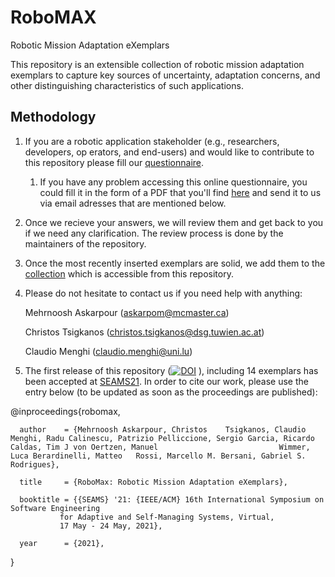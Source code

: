 # RoboMAX
Robotic Mission Adaptation eXemplars


This repository is an extensible collection of robotic mission adaptation exemplars to capture key sources of uncertainty, adaptation concerns, and other distinguishing characteristics of such applications.

## Methodology

1. If you are a robotic application stakeholder (e.g., researchers, developers, op erators, and end-users) and would like to contribute to this repository please fill our [questionnaire](https://docs.google.com/forms/d/1ylljnC4DaTZ4FDwylv3sQ29ihnQz49KYkTQElmEF7Sc/edit).

    1. If you have any problem accessing this online questionnaire, you could fill it in the form of a PDF that you'll find [here](https://github.com/Askarpour/RoboMAX/blob/main/Questionnaire.pdf) and send it to us via email adresses that are mentioned below.

2. Once we recieve your answers, we will review them and get back to you if we need any clarification. The review process is done by the maintainers of the repository.

3. Once the most recently inserted exemplars are solid, we add them to the [collection](https://github.com/Askarpour/RoboMAX/blob/main/Exemplars.csv) which is accessible from this repository.

4. Please do not hesitate to contact us if you need help with anything:

    Mehrnoosh Askarpour (askarpom@mcmaster.ca)

    Christos	Tsigkanos (christos.tsigkanos@dsg.tuwien.ac.at)

    Claudio Menghi (claudio.menghi@uni.lu)

5. The first release of this repository ([![DOI](https://zenodo.org/badge/348739797.svg)](https://zenodo.org/badge/latestdoi/348739797)
), including 14 exemplars has been accepted at [SEAMS21](https://conf.researchr.org/home/seams-2021). In order to cite our work, please use the entry below (to be updated as soon as the proceedings are published):

@inproceedings{robomax,

      author    = {Mehrnoosh Askarpour, Christos	Tsigkanos, Claudio Menghi, Radu Calinescu, Patrizio	Pelliccione, Sergio	Garcia, Ricardo Caldas, Tim J von Oertzen, Manuel                           Wimmer, Luca Berardinelli, Matteo	Rossi, Marcello M. Bersani, Gabriel S. Rodrigues},
  
      title     = {RoboMax: Robotic Mission Adaptation eXemplars},
  
      booktitle = {{SEAMS} '21: {IEEE/ACM} 16th International Symposium on Software Engineering
               for Adaptive and Self-Managing Systems, Virtual,
               17 May - 24 May, 2021},
               
      year      = {2021},
}



